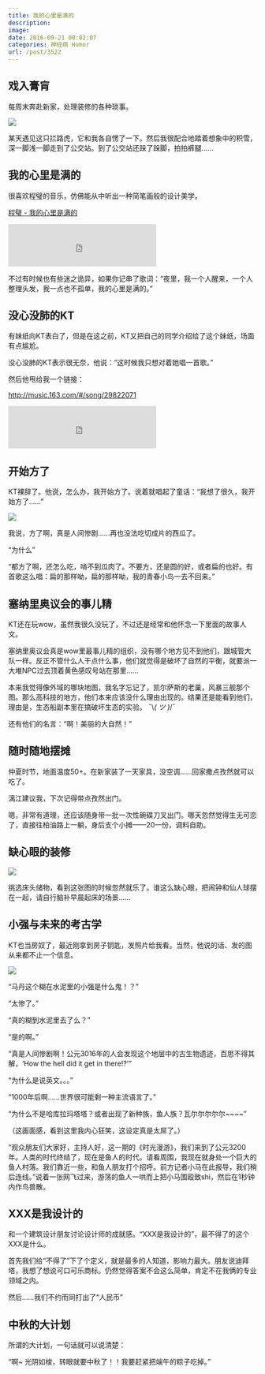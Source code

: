 ```yaml
---
title: 我的心里是满的
description: 
image: 
date: 2016-09-21 00:02:07
categories: 神经病 Humor
url: /post/3522
---
```


## 戏入膏肓

每周末奔赴新家，处理装修的各种琐事。

![](https://cdn.victor42.work/posts/2016-09/09-20/1.jpg)

某天遇见这只拦路虎，它和我各自愣了一下。然后我很配合地踏着想象中的积雪，深一脚浅一脚走到了公交站。到了公交站还跺了跺脚，拍拍裤腿……

## 我的心里是满的

很喜欢程璧的音乐，仿佛能从中听出一种简笔画般的设计美学。

<p><a href="http://music.163.com/#/song?id=29429848" target="_blank">程璧 - 我的心里是满的</a></p>

<iframe frameborder="no" border="0" marginwidth="0" marginheight="0" width=300 height=86 src="http://music.163.com/outchain/player?type=2&id=29429848&auto=0&height=66"></iframe>

不过有时候也有些迷之诡异，如果你记串了歌词：“夜里，我一个人醒来，一个人整理头发，我一点也不孤单，我的心里是满的。”

## 没心没肺的KT

有妹纸向KT表白了，但是在这之前，KT又把自己的同学介绍给了这个妹纸，场面有点尴尬。

没心没肺的KT表示很无奈，他说：“这时候我只想对着她唱一首歌。”

然后他甩给我一个链接：

<p><a href="http://music.163.com/#/song/29822071" target="_blank">http://music.163.com/#/song/29822071</a></p>

<iframe frameborder="no" border="0" marginwidth="0" marginheight="0" width=300 height=86 src="http://music.163.com/outchain/player?type=2&id=29822071&auto=0&height=66"></iframe>

## 开始方了

KT裸辞了。他说，怎么办，我开始方了。说着就唱起了童话：“我想了很久，我开始方了……”

![](https://cdn.victor42.work/posts/2016-09/09-20/2.jpg)

我说，方了啊，真是人间惨剧……再也没法吃切成片的西瓜了。

“为什么”

“都方了啊，还怎么吃，啃不到瓜肉了。不要方，还是圆的好，或者扁的也好。有首歌这么唱：扁的那样呦，扁的那样呦，我的青春小鸟一去不回来。”

## 塞纳里奥议会的事儿精

KT还在玩wow，虽然我很久没玩了，不过还是经常和他怀念一下里面的故事人文。

塞纳里奥议会真是wow里最事儿精的组织，没有哪个地方见不到他们，跟城管大队一样。反正不管什么人干点什么事，他们就觉得是破坏了自然的平衡，就要派一大堆NPC过去顶着黄色感叹号站在那里……

本来我觉得像外域的哪块地图，我名字忘记了，凯尔萨斯的老巢，风暴三舰那个图。那么高科技的地方，他们本来应该没什么理由出现的。结果还是能看到他们，理由是，生态船副本里在搞破坏生态的实验。  ¯\\_( ツ )_/¯

还有他们的名言：“啊！美丽的大自然！”

## 随时随地摆摊

仲夏时节，地面温度50+。在新家装了一天家具，没空调……回家撒点孜然就可以吃了。

漓江建议我，下次记得带点孜然出门。

嗯，非常有道理，还应该随身带一批一次性碗碟刀叉出门。哪天忽然觉得生无可恋了，直接往柏油路上一躺，身后支个小摊——20一份，调料自助。

## 缺心眼的装修

![](https://cdn.victor42.work/posts/2016-09/09-20/3.png)

挑选床头储物，看到这张图的时候忽然就乐了。谁这么缺心眼，把闹钟和仙人球摆在一起，请自行脑补早晨起床的场景……

## 小强与未来的考古学

KT也当房奴了，最近刚拿到房子钥匙，发照片给我看。当然，他说的话、发的图从来都不止一个信息。

![](https://cdn.victor42.work/posts/2016-09/09-20/4.jpg)

“马丹这个糊在水泥里的小强是什么鬼！？”

“太惨了。”

“真的糊到水泥里去了么？”

“是的啊。”

“真是人间惨剧啊！公元3016年的人会发现这个地层中的古生物遗迹，百思不得其解，‘How the hell did it get in there!?’”

“为什么是说英文。。。”

“1000年后啊……世界很可能剩一种主流语言了。”

“为什么不是哈库拉玛塔塔？或者出现了新种族，鱼人族？瓦尔尔尔尔尔~~~~”

（这画面感，看到这里我内心狂笑，这设定真是太屌了。）

“观众朋友们大家好，主持人好，这一期的《时光漫游》，我们来到了公元3200年。人类的时代终结了，现在是鱼人的时代。请看周围，我现在就身处一个巨大的鱼人村落。我们靠近一些，和鱼人朋友打个招呼。前方记者小马在此报导，我们稍后连线。”说着一张网飞过来，游荡的鱼人一哄而上把小马围殴致shi，然后在1秒钟内作鸟兽散。

## XXX是我设计的

和一个建筑设计朋友讨论设计师的成就感。“XXX是我设计的”，最不得了的这个XXX是什么。

首先我们给“不得了”下了个定义，就是最多的人知道，影响力最大。朋友说迪拜塔，我想了想说可口可乐商标。仍然觉得答案不会这么简单，肯定不在我俩的专业领域之内。

然后……我们不约而同打出了“人民币”

## 中秋的大计划

所谓的大计划，一句话就可以说清楚：

“啊~  光阴如梭，转眼就要中秋了！！我要赶紧把端午的粽子吃掉。”